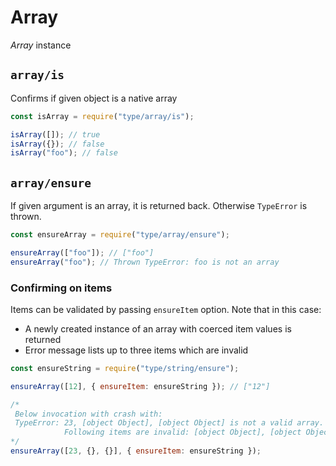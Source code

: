 # Array

_Array_ instance














































<extoc></extoc>

## `array/is`

Confirms if given object is a native array

```javascript
const isArray = require("type/array/is");

isArray([]); // true
isArray({}); // false
isArray("foo"); // false
```

## `array/ensure`

If given argument is an array, it is returned back. Otherwise `TypeError` is thrown.

```javascript
const ensureArray = require("type/array/ensure");

ensureArray(["foo"]); // ["foo"]
ensureArray("foo"); // Thrown TypeError: foo is not an array
```

### Confirming on items

Items can be validated by passing `ensureItem` option. Note that in this case:

- A newly created instance of an array with coerced item values is returned
- Error message lists up to three items which are invalid

```javascript
const ensureString = require("type/string/ensure");

ensureArray([12], { ensureItem: ensureString }); // ["12"]

/*
 Below invocation with crash with:
 TypeError: 23, [object Object], [object Object] is not a valid array.
            Following items are invalid: [object Object], [object Object]
*/
ensureArray([23, {}, {}], { ensureItem: ensureString });
```
